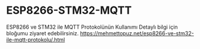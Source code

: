 # ESP8266-STM32-MQTT
ESP8266 ve STM32 ile MQTT Protokolünün Kullanımı
Detaylı bilgi için bloğumu ziyaret edebilirsiniz.
https://mehmettopuz.net/esp8266-ve-stm32-ile-mqtt-protokolu/.html
